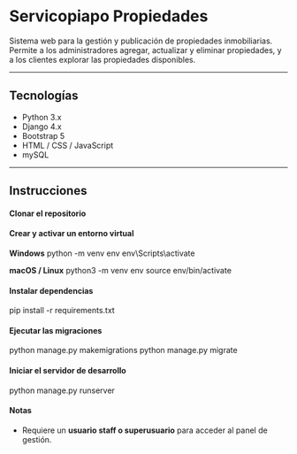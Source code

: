 # Servicopiapo Propiedades

Sistema web para la gestión y publicación de propiedades inmobiliarias. Permite a los administradores agregar, actualizar y eliminar propiedades, y a los clientes explorar las propiedades disponibles.

---

## Tecnologías
- Python 3.x
- Django 4.x
- Bootstrap 5
- HTML / CSS / JavaScript
- mySQL

---
## Instrucciones

####  Clonar el repositorio
#### Crear y activar un entorno virtual
**Windows**
python -m venv env
env\Scripts\activate

**macOS / Linux**
python3 -m venv env
source env/bin/activate

#### Instalar dependencias
pip install -r requirements.txt

#### Ejecutar las migraciones
python manage.py makemigrations
python manage.py migrate

#### Iniciar el servidor de desarrollo
python manage.py runserver

#### Notas
- Requiere un **usuario staff o superusuario** para acceder al panel de gestión.
